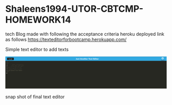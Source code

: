 # Shaleens1994-UTOR-CBTCMP-HOMEWORK14

tech Blog made with following the acceptance criteria
heroku deployed link as follows
https://texteditorforbootcamp.herokuapp.com/

Simple text editor to add texts



![homepage](assets/Portfolio.PNG)



snap shot of final text editor





















